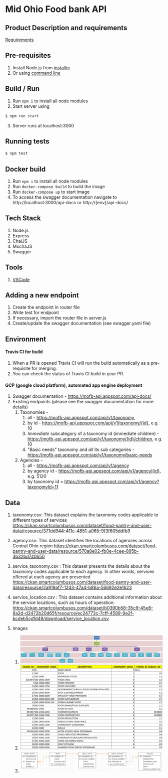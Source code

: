# Mid Ohio Food bank API

## Product Description and requirements

[Requirements](https://github.com/SCODEMeetup/mofb-api/blob/master/product-spec.md)

## Pre-requisites

1. Install Node.js from [installer](https://nodejs.org/en/)
2. Or using [command line](https://nodejs.org/en/download/package-manager/)

## Build / Run

1. Run `npm i` to install all node modules
2. Start server using

```bash
$ npm run start
```

3. Server runs at localhost:3000

## Running tests

```bash
$ npm test
```
## Docker build

1. Run `npm i` to install all node modules
2. Run `docker-compose build` to build the image
3. Run `docker-compose up` to start image
4. To access the swagger documentation navigate to http://localhost:3000/api-docs or http://{env}/api-docs/

## Tech Stack

1. Node.js
2. Express
3. ChaiJS 
4. MochaJS 
5. Swagger

## Tools

1. [VSCode](https://code.visualstudio.com/)

## Adding a new endpoint

1. Create the endpoint in router file
2. Write test for endpoint
3. If necessary, import the router file in server.js
4. Create/update the swagger documentation (see swagger.yaml file)

## Environment

#### Travis CI for build
1. When a PR is opened Travis CI will run the build automatically as a pre-requisite for merging.
2. You can check the status of Travis CI build in your PR.  

#### GCP (google cloud platform), automated app engine deployment

1. Swagger documentation - https://mofb-api.appspot.com/api-docs/ 
2. Existing endpoints (please see the swagger documentation for more details)
   1. Taxonomies - 
       1. all - https://mofb-api.appspot.com/api/v1/taxonomy, 
       2. by id - https://mofb-api.appspot.com/api/v1/taxonomy/{id}, e.g. 10
       3. *Immediate* subcategory of a taxonomy id (immediate children) - https://mofb-api.appspot.com/api/v1/taxonomy/{id}/children, e.g. 10
       4. "Basic needs" taxonomy and *all* its sub categories - https://mofb-api.appspot.com/api/v1/taxonomy/basic-needs
   2. Agencies - 
       1. all - https://mofb-api.appspot.com/api/v1/agency
       2. by agency id - https://mofb-api.appspot.com/api/v1/agency/{id}, e.g. 5120
       3. by taxonomy id = https://mofb-api.appspot.com/api/v1/agency?taxonomyId=11 
   
## Data

1. taxonomy.csv: This dataset explains the taxonomy codes applicable to different types of
   services
   https://ckan.smartcolumbusos.com/dataset/food-pantry-and-user-data/resource/371dd944-411c-4851-a065-9f3f605ddfb9
2. agency.csv: This dataset identifies the locations of agencies across Central Ohio region
   https://ckan.smartcolumbusos.com/dataset/food-pantry-and-user-data/resource/570a8e02-fb0e-4cee-895b-3b32bd740650
3. service_taxonomy.csv : This dataset presents the details about the taxonomy codes applicable
   to each agency. In other words, services offered at each agency are presented
   https://ckan.smartcolumbusos.com/dataset/food-pantry-and-user-data/resource/2a919af7-12d3-47a4-b86a-56692e2e1623
4. service_location.csv : This dataset contains additional information about the service locations,
   such as hours of operation:
   https://ckan.smartcolumbusos.com/dataset/b0390b58-35c9-45e8-8a2d-d2472b20d65f/resource/ec24773c-7cff-4589-9e2f-bcdeb5cdfd48/download/service_location.csv
5. Images

   1. ![Services aka Taxonomies with subcategories as graph](/extra/services-taxanomy-hierarchy.png)
   2. ![Services aka Taxonomies with subcategories as table](/extra/services-hierarchy-table.png)
   3. ![Agency and Services relation](/extra/agency-services-relation.png)
